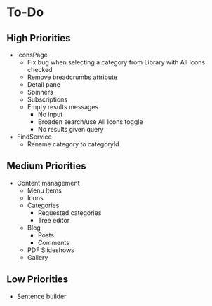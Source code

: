 # To-Do

## High Priorities

- IconsPage
  - Fix bug when selecting a category from Library with All Icons checked
  - Remove breadcrumbs attribute
  - Detail pane
  - Spinners
  - Subscriptions
  - Empty results messages
    - No input
    - Broaden search/use All Icons toggle
    - No results given query
- FindService
  - Rename category to categoryId

## Medium Priorities

- Content management
  - Menu Items
  - Icons
  - Categories
    - Requested categories
    - Tree editor
  - Blog
    - Posts
    - Comments
  - PDF Slideshows
  - Gallery

## Low Priorities

- Sentence builder
